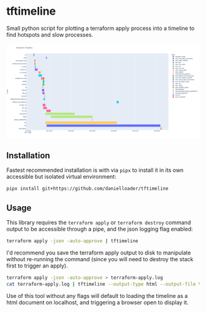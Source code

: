 # tftimeline
Small python script for plotting a terraform apply process into a timeline to find hotspots and slow processes.

![apply](docs/apply.png)


## Installation

Fastest recommended installation is with via `pipx` to install it in its own accessible but isolated virtual environment:

```sh
pipx install git+https://github.com/danielloader/tftimeline
```


## Usage

This library requires the `terraform apply` or `terraform destroy` command output to be accessible through a pipe, and the json logging flag enabled:

```sh
terraform apply -json -auto-approve | tftimeline
```

I'd recommend you save the terraform apply output to disk to manipulate without re-running the command (since you will need to destroy the stack first to trigger an apply).

```sh
terraform apply -json -auto-approve > terraform-apply.log
cat terraform-apply.log | tftimeline --output-type html --output-file timeline.html
```

Use of this tool without any flags will default to loading the timeline as a html document on localhost, and triggering a browser open to display it.

